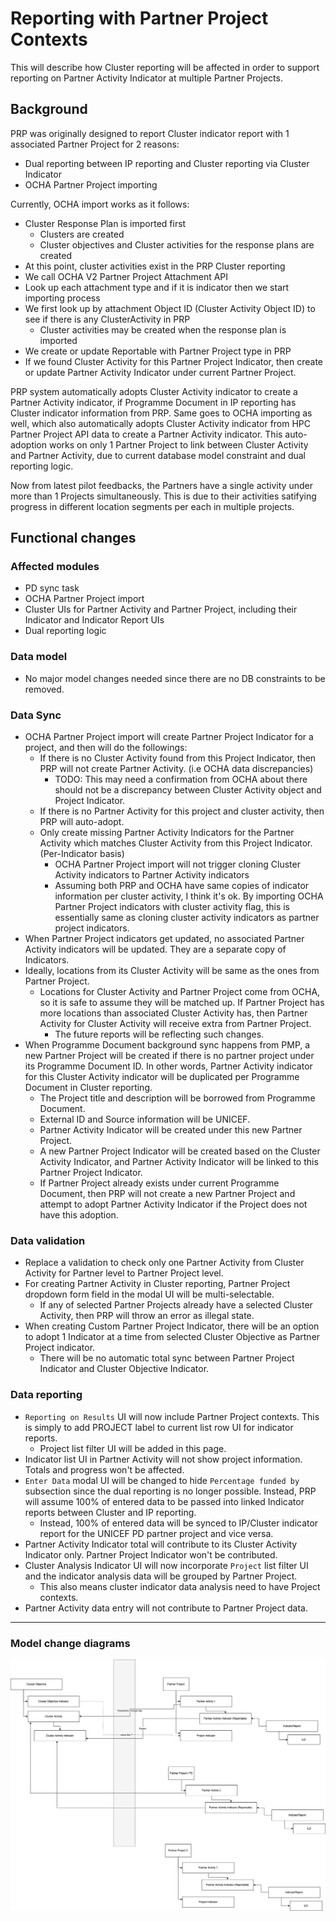 # Reporting with Partner Project Contexts

This will describe how Cluster reporting will be affected in order to support reporting on Partner Activity Indicator at multiple Partner Projects.

## Background

PRP was originally designed to report Cluster indicator report with 1 associated Partner Project for 2 reasons:

* Dual reporting between IP reporting and Cluster reporting via Cluster Indicator
* OCHA Partner Project importing

Currently, OCHA import works as it follows:

* Cluster Response Plan is imported first
  * Clusters are created
  * Cluster objectives and Cluster activities for the response plans are created
* At this point, cluster activities exist in the PRP Cluster reporting
* We call OCHA V2 Partner Project Attachment API
* Look up each attachment type and if it is indicator then we start importing process
* We first look up by attachment Object ID (Cluster Activity Object ID) to see if there is any ClusterActivity in PRP
  * Cluster activities may be created when the response plan is imported
* We create or update Reportable with Partner Project type in PRP
* If we found Cluster Activity for this Partner Project Indicator, then create or update Partner Activity Indicator under current Partner Project.

PRP system automatically adopts Cluster Activity indicator to create a Partner Activity indicator, if Programme Document in IP reporting has Cluster indicator information from PRP. Same goes to OCHA importing as well, which also automatically adopts Cluster Activity indicator from HPC Partner Project API data to create a Partner Activity indicator. This auto-adoption works on only 1 Partner Project to link between Cluster Activity and Partner Activity, due to current database model constraint and dual reporting logic.

Now from latest pilot feedbacks, the Partners have a single activity under more than 1 Projects simultaneously. This is due to their activities satifying progress in different location segments per each in multiple projects.

## Functional changes

### Affected modules

* PD sync task
* OCHA Partner Project import
* Cluster UIs for Partner Activity and Partner Project, including their Indicator and Indicator Report UIs
* Dual reporting logic

### Data model

* No major model changes needed since there are no DB constraints to be removed.

### Data Sync

* OCHA Partner Project import will create Partner Project Indicator for a project, and then will do the followings:
  * If there is no Cluster Activity found from this Project Indicator, then PRP will not create Partner Activity. (i.e OCHA data discrepancies)
    * TODO: This may need a confirmation from OCHA about there should not be a discrepancy between Cluster Activity object and Project Indicator.
  * If there is no Partner Activity for this project and cluster activity, then PRP will auto-adopt.
  * Only create missing Partner Activity Indicators for the Partner Activity which matches Cluster Activity from this Project Indicator. (Per-Indicator basis)
    * OCHA Partner Project import will not trigger cloning Cluster Activity indicators to Partner Activity indicators
    * Assuming both PRP and OCHA have same copies of indicator information per cluster activity, I think it's ok. By importing OCHA Partner Project indicators with cluster activity flag, this is essentially same as cloning cluster activity indicators as partner project indicators.
* When Partner Project indicators get updated, no associated Partner Activity indicators will be updated. They are a separate copy of Indicators.
* Ideally, locations from its Cluster Activity will be same as the ones from Partner Project.
  * Locations for Cluster Activity and Partner Project come from OCHA, so it is safe to assume they will be matched up. If Partner Project has more locations than associated Cluster Activity has, then Partner Activity for Cluster Activity will receive extra from Partner Project.
    * The future reports will be reflecting such changes.
* When Programme Document background sync happens from PMP, a new Partner Project will be created if there is no partner project under its Programme Document ID. In other words, Partner Activity indicator for this Cluster Activity indicator will be duplicated per Programme Document in Cluster reporting.
  * The Project title and description will be borrowed from Programme Document.
  * External ID and Source information will be UNICEF.
  * Partner Activity Indicator will be created under this new Partner Project.
  * A new Partner Project Indicator will be created based on the Cluster Activity Indicator, and Partner Activity Indicator will be linked to this Partner Project Indicator.
  * If Partner Project already exists under current Programme Document, then PRP will not create a new Partner Project and attempt to adopt Partner Activity Indicator if the Project does not have this adoption.

### Data validation

* Replace a validation to check only one Partner Activity from Cluster Activity for Partner level to Partner Project level.
* For creating Partner Activity in Cluster reporting, Partner Project dropdown form field in the modal UI will be multi-selectable.
  * If any of selected Partner Projects already have a selected Cluster Activity, then PRP will throw an error as illegal state.
* When creating Custom Partner Project Indicator, there will be an option to adopt 1 Indicator at a time from selected Cluster Objective as Partner Project indicator.
  * There will be no automatic total sync between Partner Project Indicator and Cluster Objective Indicator.

### Data reporting

* `Reporting on Results` UI will now include Partner Project contexts. This is simply to add PROJECT label to current list row UI for indicator reports.
  * Project list filter UI will be added in this page.
* Indicator list UI in Partner Activity will not show project information. Totals and progress won't be affected.
* `Enter Data` modal UI will be changed to hide `Percentage funded by` subsection since the dual reporting is no longer possible. Instead, PRP will assume 100% of entered data to be passed into linked Indicator reports between Cluster and IP reporting.
  * Instead, 100% of entered data will be synced to IP/Cluster indicator report for the UNICEF PD partner project and vice versa.
* Partner Activity Indicator total will contribute to its Cluster Activity Indicator only. Partner Project Indicator won't be contributed.
* Cluster Analysis Indicator UI will now incorporate `Project` list filter UI and the indicator analysis data will be grouped by Partner Project.
  * This also means cluster indicator data analysis need to have Project contexts.
* Partner Activity data entry will not contribute to Partner Project data.

------------------------------------------------

### Model change diagrams

![Cluster reporting model interaction changes](../../.gitbook/assets/cluster-reporting-changes-in-model.png)